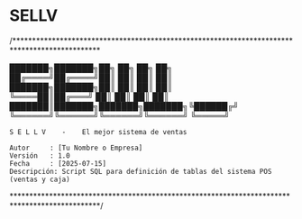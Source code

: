 # SELLV

/**********************************************************************************************
                                                                                            
  ███████╗███████╗██╗     ██╗     ██╗   ██╗                                                 
  ██╔════╝██╔════╝██║     ██║     ██║   ██║                                                 
  ███████╗███████╗██║     ██║     ██║   ██║                                                 
  ╚════██║██╔═══╝ ██║     ██║     ██║   ██║                                                 
  ███████║███████╗███████╗███████╗╚██████╔╝                                                 
  ╚══════╝╚══════╝╚══════╝╚══════╝ ╚═════╝                                                  
                                                                                           
    S E L L V    -    El mejor sistema de ventas                                            
                                                                                           
    Autor     : [Tu Nombre o Empresa]                                                      
    Versión   : 1.0                                                                         
    Fecha     : [2025-07-15]                                                               
    Descripción: Script SQL para definición de tablas del sistema POS (ventas y caja)       
                                                                                            
 **********************************************************************************************/
